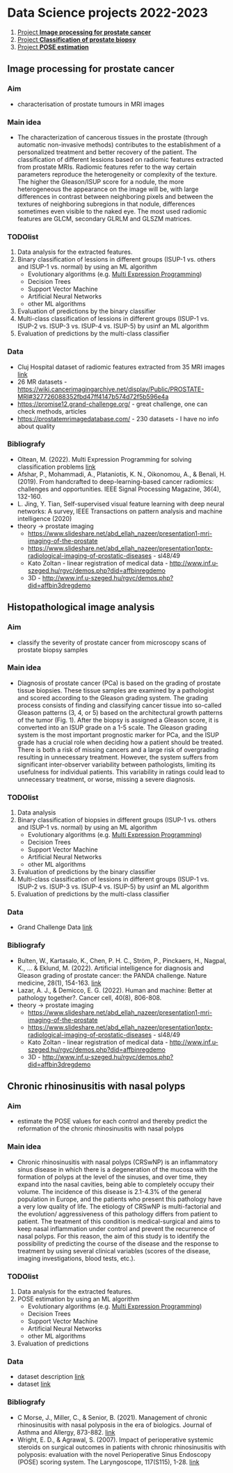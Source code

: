 # Data Science projects 2022-2023

1. [Project **Image processing for prostate cancer**](#image-processing-for-prostate-cancer)
2. [Project **Classification of prostate biopsy**](#histopathological-image-analysis)
3. [Project **POSE estimation**](#chronic-rhinosinusitis-with-nasal-polyps)

## Image processing for prostate cancer

### Aim

- characterisation of prostate tumours in MRI images

### Main idea

- The characterization of cancerous tissues in the prostate (through automatic non-invasive methods) contributes to the establishment of a personalized treatment and better recovery of the patient. The classification of different lessions based on radiomic features extracted from prostate MRIs. Radiomic features refer to the way certain parameters reproduce the heterogeneity or complexity of the texture. The higher the Gleason/ISUP score for a nodule, the more heterogeneous the appearance on the image will be, with large differences in contrast between neighboring pixels and between the textures of neighboring subregions in that nodule, differences sometimes even visible to the naked eye. The most used radiomic features are GLCM, secondary GLRLM and GLSZM matrices.


### TODOlist

1. Data analysis for the extracted features.
2. Binary classification of lessions in different groups (ISUP-1 vs. others and ISUP-1 vs. normal) by using an ML algorithm
    - Evolutionary algorithms (e.g. [Multi Expression Programming](http://mepx.org/))
    - Decision Trees
    - Support Vector Machine
    - Artificial Neural Networks
    - other ML algorithms
3. Evaluation of predictions by the binary classifier
4. Multi-class classification of lessions in different groups (ISUP-1 vs. ISUP-2 vs. ISUP-3 vs. ISUP-4 vs. ISUP-5) by usinf an ML algorithm
5. Evaluation of predictions by the multi-class classifier


### Data
- Cluj Hospital dataset of radiomic features extracted from 35 MRI images [link](DS-UBB\2022-2023\ProjectsData\radiomicFeatsCluj35.zip)
- 26 MR datasets - https://wiki.cancerimagingarchive.net/display/Public/PROSTATE-MRI#327726088352fbd47ff4147b574d72f5b596e4a
- https://promise12.grand-challenge.org/ - great challenge, one can check methods, articles
- https://prostatemrimagedatabase.com/ - 230 datasets - I have no info about quality


### Bibliografy
- Oltean, M. (2022). Multi Expression Programming for solving classification problems [link](https://www.researchgate.net/publication/359261779_Multi_Expression_Programming_for_solving_classification_problems)
- Afshar, P., Mohammadi, A., Plataniotis, K. N., Oikonomou, A., & Benali, H. (2019). From handcrafted to deep-learning-based cancer radiomics: challenges and opportunities. IEEE Signal Processing Magazine, 36(4), 132-160.
- L. Jing, Y. Tian, Self-supervised visual feature learning with deep neural networks: A survey, IEEE Transactions on pattern analysis and machine intelligence (2020)
- theory -> prostate imaging
    - https://www.slideshare.net/abd_ellah_nazeer/presentation1-mri-imaging-of-the-prostate
    - https://www.slideshare.net/abd_ellah_nazeer/presentation1pptx-radiological-imaging-of-prostatic-diseases - sl48/49
    - Kato Zoltan - linear registration of medical data - http://www.inf.u-szeged.hu/rgvc/demos.php?did=affbinregdemo
    - 3D - http://www.inf.u-szeged.hu/rgvc/demos.php?did=affbin3dregdemo



## Histopathological image analysis

### Aim
-  classify the severity of prostate cancer from microscopy scans of prostate biopsy samples

### Main idea
-  Diagnosis of prostate cancer (PCa) is based on the grading of prostate tissue biopsies. These tissue samples are examined by a pathologist and scored according to the Gleason grading system. The grading process consists of finding and classifying cancer tissue into so-called Gleason patterns (3, 4, or 5) based on the architectural growth patterns of the tumor (Fig. 1). After the biopsy is assigned a Gleason score, it is converted into an ISUP grade on a 1-5 scale. The Gleason grading system is the most important prognostic marker for PCa, and the ISUP grade has a crucial role when deciding how a patient should be treated. There is both a risk of missing cancers and a large risk of overgrading resulting in unnecessary treatment. However, the system suffers from significant inter-observer variability between pathologists, limiting its usefulness for individual patients. This variability in ratings could lead to unnecessary treatment, or worse, missing a severe diagnosis.


### TODOlist

1. Data analysis 
2. Binary classification of biopsies in different groups (ISUP-1 vs. others and ISUP-1 vs. normal) by using an ML algorithm
    - Evolutionary algorithms (e.g. [Multi Expression Programming](http://mepx.org/))
    - Decision Trees
    - Support Vector Machine
    - Artificial Neural Networks
    - other ML algorithms
3. Evaluation of predictions by the binary classifier
4. Multi-class classification of lessions in different groups (ISUP-1 vs. ISUP-2 vs. ISUP-3 vs. ISUP-4 vs. ISUP-5) by usinf an ML algorithm
5. Evaluation of predictions by the multi-class classifier


### Data
- Grand Challenge Data [link](https://www.kaggle.com/competitions/prostate-cancer-grade-assessment/data)


### Bibliografy
- Bulten, W., Kartasalo, K., Chen, P. H. C., Ström, P., Pinckaers, H., Nagpal, K., ... & Eklund, M. (2022). Artificial intelligence for diagnosis and Gleason grading of prostate cancer: the PANDA challenge. Nature medicine, 28(1), 154-163. [link](https://www.nature.com/articles/s41591-021-01620-2#Abs1)
- Lazar, A. J., & Demicco, E. G. (2022). Human and machine: Better at pathology together?. Cancer cell, 40(8), 806-808. 
- theory -> prostate imaging
    - https://www.slideshare.net/abd_ellah_nazeer/presentation1-mri-imaging-of-the-prostate
    - https://www.slideshare.net/abd_ellah_nazeer/presentation1pptx-radiological-imaging-of-prostatic-diseases - sl48/49
    - Kato Zoltan - linear registration of medical data - http://www.inf.u-szeged.hu/rgvc/demos.php?did=affbinregdemo
    - 3D - http://www.inf.u-szeged.hu/rgvc/demos.php?did=affbin3dregdemo



## Chronic rhinosinusitis with nasal polyps

### Aim

- estimate the POSE values for each control and thereby predict the reformation of the chronic rhinosinusitis with nasal polyps

### Main idea
- Chronic rhinosinusitis with nasal polyps (CRSwNP) is an inflammatory sinus disease in which there is a degeneration of the mucosa with the formation of polyps at the level of the sinuses, and over time, they expand into the nasal cavities, being able to completely occupy their volume. The incidence of this disease is 2.1-4.3% of the general population in Europe, and the patients who present this pathology have a very low quality of life. The etiology of CRSwNP is multi-factorial and the evolution/ aggressiveness of this pathology differs from patient to patient. The treatment of this condition is medical-surgical and aims to keep nasal inflammation under control and prevent the recurrence of nasal polyps. For this reason, the aim of this study is to identify the possibility of predicting the course of the disease and the response to treatment by using several clinical variables (scores of the disease, imaging investigations, blood tests, etc.).

### TODOlist

1. Data analysis for the extracted features.
2. POSE estimation by using an ML algorithm
    - Evolutionary algorithms (e.g. [Multi Expression Programming](http://mepx.org/))
    - Decision Trees
    - Support Vector Machine
    - Artificial Neural Networks
    - other ML algorithms
3. Evaluation of predictions 


### Data
- dataset description [link](DS-2022-2023\Data\polipozaDescription.docx)
- dataset [link](DS-2022-2023\Data\polipozaData.docx)

### Bibliografy
- C Morse, J., Miller, C., & Senior, B. (2021). Management of chronic rhinosinusitis with nasal polyposis in the era of biologics. Journal of Asthma and Allergy, 873-882. [link](https://www.ncbi.nlm.nih.gov/pmc/articles/PMC8285230/)
- Wright, E. D., & Agrawal, S. (2007). Impact of perioperative systemic steroids on surgical outcomes in patients with chronic rhinosinusitis with polyposis: evaluation with the novel Perioperative Sinus Endoscopy (POSE) scoring system. The Laryngoscope, 117(S115), 1-28. [link](https://onlinelibrary.wiley.com/doi/pdf/10.1097/MLG.0b013e31814842f8?casa_token=Z4SDfzZiFbIAAAAA:lEQa6OiSdL3QuN6q5Usw_yLjdU9c13AYe-UuTxlGGG2duz-xnDfPiOVnHeOxiZk9cNaZNyfz2AuhhZ4)